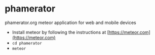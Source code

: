 # phamerator
phamerator.org meteor application for web and mobile devices

* Install meteor by following the instructions at [https://meteor.com](https://meteor.com)
* `cd phamerator`
* `meteor`